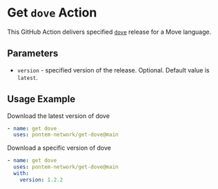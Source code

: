 # Get `dove` Action

This GitHub Action delivers specified [`dove`] release for a Move language.

[`dove`]: https://github.com/pontem-network/move-tools


## Parameters

- `version` - specified version of the release. Optional. Default value is `latest`.


## Usage Example

Download the latest version of dove

```yaml
- name: get dove
  uses: pontem-network/get-dove@main
```

Download a specific version of dove

```yaml
- name: get dove
  uses: pontem-network/get-dove@main
  with:
    version: 1.2.2
```
